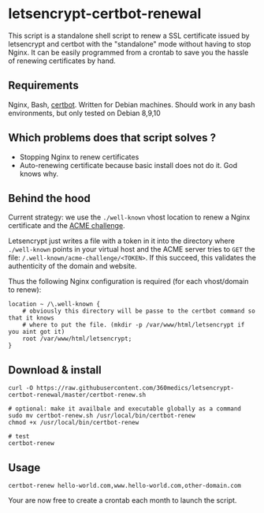 # letsencrypt-certbot-renewal

This script is a standalone shell script to renew a SSL certificate issued by letsencrypt and certbot with the "standalone" mode without having to stop Nginx. It can be easily programmed from a crontab to save you the hassle of renewing certificates by hand.

## Requirements

Nginx, Bash, [certbot](https://certbot.eff.org/). Written for Debian machines. Should work in any bash environments, but only tested on Debian 8,9,10

## Which problems does that script solves ?

- Stopping Nginx to renew certificates
- Auto-renewing certificate because basic install does not do it. God knows why.

## Behind the hood

Current strategy: we use the `./well-known` vhost location to renew a Nginx certificate and the [ACME challenge](https://letsencrypt.org/docs/challenge-types/).

Letsencrypt just writes a file with a token in it into the directory where `./well-known` points in your virtual host and the ACME server tries to `GET` the file: `/.well-known/acme-challenge/<TOKEN>`. If this succeed, this validates the authenticity of the domain and website.

Thus the following Nginx configuration is required (for each vhost/domain to renew): 

```
location ~ /\.well-known {
    # obviously this directory will be passe to the certbot command so that it knows
    # where to put the file. (mkdir -p /var/www/html/letsencrypt if you aint got it)
    root /var/www/html/letsencrypt;
}
```

## Download & install

```
curl -O https://raw.githubusercontent.com/360medics/letsencrypt-certbot-renewal/master/certbot-renew.sh

# optional: make it availbale and executable globally as a command
sudo mv certbot-renew.sh /usr/local/bin/certbot-renew
chmod +x /usr/local/bin/certbot-renew

# test
certbot-renew
```

## Usage

```
certbot-renew hello-world.com,www.hello-world.com,other-domain.com
```

Your are now free to create a crontab each month to launch the script.

